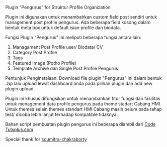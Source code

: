 Plugin "Pengurus" for Struktur Profile Organization

Plugin ini digunakan untuk menambahkan custom field post sendiri untuk management post profile pengurus. Ada beberapa field kosong dalam bentuk meta box untuk default isian profile dan biodata.

Fungsi Plugin "Pengurus" ini meliputi beberapa fungsi antara lain:
<ol>
<li>Managament Post Profile user/ Biodata/ CV</li>
<li>Category Post Profile</li>
<li>Tags</li>
<li>Featured Image (Potho Profile)</li>
<li>Template Archive dan Single Post Profile Pengurus</li>
</ol>

Pentunjuk Penginstalaan: Download file plugin "Pengurus" ini dalam bentuk .zip lalu upload lewat dashboard anda pada pilihan plugin dan add new plugin upload.

Plugin ini khusus difungsikan untuk menambahkan fitur fungsi dan fasilitas untuk menagement data profile pengurus pada theme stadart Cabang HMI. Untuk themes selain themes standart HMI Cabang masih belum pada tahap test/ dicoba lebih lanjut terhadap kompatible tidaknya.

Bahan script pembuatan plugin pengurus ini beberapa diambil dari <a href="http://code.tutsplus.com/">Code Tutsplus.com</a>

Special thank for <a href="http://hub.tutsplus.com/authors/soumitra-chakraborty">soumitra-chakraborty</a>
